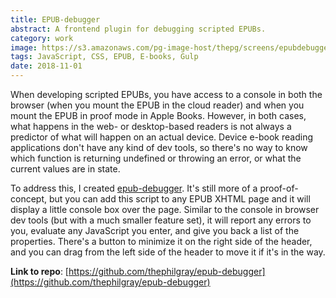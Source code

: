 ```yaml
---
title: EPUB-debugger
abstract: A frontend plugin for debugging scripted EPUBs.
category: work
image: https://s3.amazonaws.com/pg-image-host/thepg/screens/epubdebugger.png
tags: JavaScript, CSS, EPUB, E-books, Gulp
date: 2018-11-01
---
```


When developing scripted EPUBs, you have access to a console in both the browser (when you mount the EPUB in the cloud reader) and when you mount the EPUB in proof mode in Apple Books. However, in both cases, what happens in the web- or desktop-based readers is not always a predictor of what will happen on an actual device. Device e-book reading applications don't have any kind of dev tools, so there's no way to know which function is returning undefined or throwing an error, or what the current values are in state.

To address this, I created [epub-debugger](https://github.com/thephilgray/epub-debugger). It's still more of a proof-of-concept, but you can add this script to any EPUB XHTML page and it will display a little console box over the page. Similar to the console in browser dev tools (but with a much smaller feature set), it will report any errors to you, evaluate any JavaScript you enter, and give you back a list of the properties. There's a button to minimize it on the right side of the header, and you can drag from the left side of the header to move it if it's in the way.

**Link to repo**: [https://github.com/thephilgray/epub-debugger](https://github.com/thephilgray/epub-debugger)

